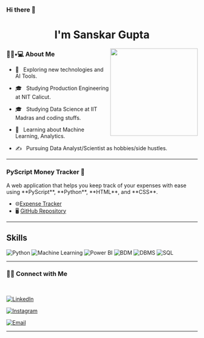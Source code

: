 ### Hi there 👋<h1 align="Center"> I'm Sanskar Gupta</h1>

<img align='right' src="https://media.giphy.com/media/M9gbBd9nbDrOTu1Mqx/giphy.gif" width="230">

<h3> 👨🏻•💻 About Me </h3>



- 🤔 &nbsp; Exploring new technologies and AI Tools.

- 🎓 &nbsp; Studying Production Engineering at NIT Calicut.

- 🎓 &nbsp; Studying Data Science at IIT Madras and coding stuffs.

- 🌱 &nbsp; Learning about Machine Learning, Analytics.

- ✍️ &nbsp; Pursuing Data Analyst/Scientist as hobbies/side hustles.


<hr>
<h3>PyScript Money Tracker 💸</h3>
A web application that helps you keep track of your expenses with ease using **PyScript**, **Python**, **HTML**, and **CSS**.

- 🌐[Expense Tracker](https://sanskarg.pyscriptapps.com/expense-tracker/latest/)
- 🖥️ [GitHub Repository](https://github.com/sanskar-gupta206/Expense-Tracker_V3)



<hr>

## Skills
![Python](https://img.shields.io/badge/Python-3776AB?style=for-the-badge&logo=python&logoColor=white)
![Machine Learning](https://img.shields.io/badge/Machine%20Learning-ML-blueviolet?style=for-the-badge&logo=tensorflow&logoColor=white)
![Power BI](https://img.shields.io/badge/PowerBI-F2C811?style=for-the-badge&logo=powerbi&logoColor=black)
![BDM](https://img.shields.io/badge/BDM-Business%20Data%20Management-blue)
![DBMS](https://img.shields.io/badge/DBMS-Database%20Management%20Systems-orange)
![SQL](https://img.shields.io/badge/SQL-MySQL%20%7C%20PostgreSQL%20%7C%20SQLite-4479A1?style=for-the-badge&logo=sql&logoColor=white)



<hr>
<h3> 🤝🏻 Connect with Me </h3>

<br>



<p align="center">

<a href="https://www.linkedin.com/in/sanskar-gupta206/"><img alt="LinkedIn" src="https://img.shields.io/badge/LinkedIn-Sanskar%20Gupta-blue?style=flat-square&logo=linkedin"></a>

<a href="https://www.instagram.com/sanskar.gupta.206/"><img alt="Instagram" src="https://img.shields.io/badge/Instagram-sanskar.gupta.206-black?style=flat-square&logo=instagram"></a>

<a href="mailto:sanskarg242@gmail.com"><img alt="Email" src="https://img.shields.io/badge/Email-sanskarg242@gmail.com-blue?style=flat-square&logo=gmail"></a>

</p>




<hr>
